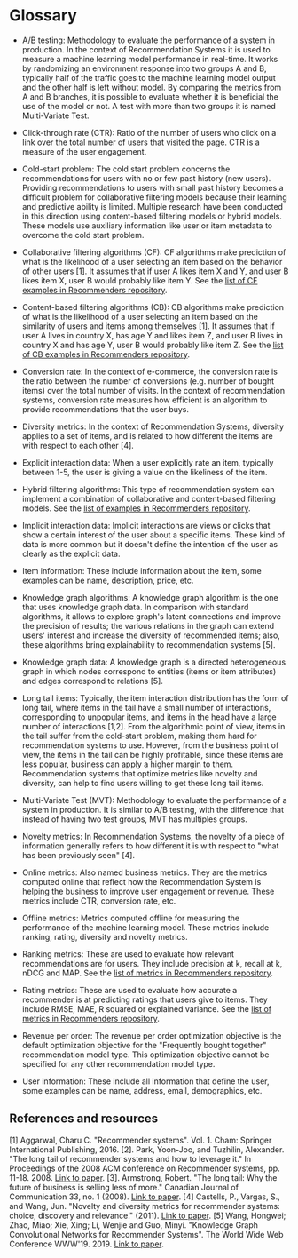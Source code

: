 # Glossary

* A/B testing: Methodology to evaluate the performance of a system in production. In the context of Recommendation Systems it is used to measure a machine learning model performance in real-time. It works by randomizing an environment response into two groups A and B, typically half of the traffic goes to the machine learning model output and the other half is left without model. By comparing the metrics from A and B branches, it is possible to evaluate whether it is beneficial the use of the model or not. A test with more than two groups it is named Multi-Variate Test.

* Click-through rate (CTR): Ratio of the number of users who click on a link over the total number of users that visited the page. CTR is a measure of the user engagement.

* Cold-start problem: The cold start problem concerns the recommendations for users with no or few past history (new users). Providing recommendations to users with small past history becomes a difficult problem for collaborative filtering models because their learning and predictive ability is limited. Multiple research have been conducted in this direction using content-based filtering models or hybrid models. These models use auxiliary information like user or item metadata to overcome the cold start problem.

* Collaborative filtering algorithms (CF): CF algorithms make prediction of what is the likelihood of a user selecting an item based on the behavior of other users [1]. It assumes that if user A likes item X and Y, and user B likes item X, user B would probably like item Y. See the [list of CF examples in Recommenders repository](../../examples/02_model_collaborative_filtering).

* Content-based filtering algorithms (CB): CB algorithms make prediction of what is the likelihood of a user selecting an item based on the similarity of users and items among themselves [1]. It assumes that if user A lives in country X, has age Y and likes item Z, and user B lives in country X and has age Y, user B would probably like item Z. See the [list of CB examples in Recommenders repository](../../examples/02_model_content_based_filtering).

* Conversion rate: In the context of e-commerce, the conversion rate is the ratio between the number of conversions (e.g. number of bought items) over the total number of visits. In the context of recommendation systems, conversion rate measures how efficient is an algorithm to provide recommendations that the user buys.

* Diversity metrics: In the context of Recommendation Systems,  diversity applies to a set of items, and is related to how different the items are with respect to each other [4].

* Explicit interaction data: When a user explicitly rate an item, typically between 1-5, the user is giving a value on the likeliness of the item. 

* Hybrid filtering algorithms: This type of recommendation system can implement a combination of collaborative and content-based filtering models. See the [list of examples in Recommenders repository](../../examples/02_model_hybrid).

* Implicit interaction data: Implicit interactions are views or clicks that show a certain interest of the user about a specific items. These kind of data is more common but it doesn't define the intention of the user as clearly as the explicit data.

* Item information: These include information about the item, some examples can be name, description, price, etc.

* Knowledge graph algorithms: A knowledge graph algorithm is the one that uses knowledge graph data. In comparison with standard algorithms, it allows to explore graph's latent connections and improve the precision of results; the various relations in the graph can extend users' interest and increase the diversity of recommended items; also, these algorithms bring explainability to recommendation systems [5].

* Knowledge graph data: A knowledge graph is a directed heterogeneous graph in which nodes correspond to entities (items or item attributes) and edges correspond to relations [5].

* Long tail items: Typically, the item interaction distribution has the form of long tail, where items in the tail have a small number of interactions, corresponding to unpopular items, and items in the head have a large number of interactions [1,2]. From the algorithmic point of view, items in the tail suffer from the cold-start problem, making them hard for recommendation systems to use. However, from the business point of view, the items in the tail can be highly profitable, since these items are less popular, business can apply a higher margin to them. Recommendation systems that optimize metrics like novelty and diversity, can help to find users willing to get these long tail items. 

* Multi-Variate Test (MVT): Methodology to evaluate the performance of a system in production. It is similar to A/B testing, with the difference that instead of having two test groups, MVT has multiples groups. 

* Novelty metrics: In Recommendation Systems, the novelty of a piece of information generally refers to how different it is with respect to "what has been previously seen" [4]. 

* Online metrics: Also named business metrics. They are the metrics computed online that reflect how the Recommendation System is helping the business to improve user engagement or revenue. These metrics include CTR, conversion rate, etc.

* Offline metrics: Metrics computed offline for measuring the performance of the machine learning model. These metrics include ranking, rating, diversity and novelty metrics.

* Ranking metrics: These are used to evaluate how relevant recommendations are for users. They include precision at k, recall at k, nDCG and MAP. See the [list of metrics in Recommenders repository](../../examples/03_evaluate).

* Rating metrics: These are used to evaluate how accurate a recommender is at predicting ratings that users give to items. They include RMSE, MAE, R squared or explained variance. See the [list of metrics in Recommenders repository](../../examples/03_evaluate).

* Revenue per order: The revenue per order optimization objective is the default optimization objective for the "Frequently bought together" recommendation model type. This optimization objective cannot be specified for any other recommendation model type.

* User information: These include all information that define the user, some examples can be name, address, email, demographics, etc. 

## References and resources

[1] Aggarwal, Charu C. "Recommender systems". Vol. 1. Cham: Springer International Publishing, 2016.
[2]. Park, Yoon-Joo, and Tuzhilin, Alexander. "The long tail of recommender systems and how to leverage it." In Proceedings of the 2008 ACM conference on Recommender systems, pp. 11-18. 2008. [Link to paper](http://people.stern.nyu.edu/atuzhili/pdf/Park-Tuzhilin-RecSys08-final.pdf).
[3]. Armstrong, Robert. "The long tail: Why the future of business is selling less of more." Canadian Journal of Communication 33, no. 1 (2008). [Link to paper](https://www.cjc-online.ca/index.php/journal/article/view/1946/3141).
[4] Castells, P., Vargas, S., and Wang, Jun. "Novelty and diversity metrics for recommender systems: choice, discovery and relevance." (2011). [Link to paper](https://repositorio.uam.es/bitstream/handle/10486/666094/novelty_castells_DDR_2011.pdf?sequence=1).
[5] Wang, Hongwei; Zhao, Miao; Xie, Xing; Li, Wenjie and Guo, Minyi. "Knowledge Graph Convolutional Networks for Recommender Systems". The World Wide Web Conference WWW'19. 2019. [Link to paper](https://arxiv.org/abs/1904.12575).





